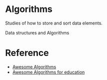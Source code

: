 # Algorithms

Studies of how to store and sort data elements.

Data structures and Algorithms

# Reference
- [Awesome Algorithms](https://github.com/tayllan/awesome-algorithms)
- [Awesome Algorithms for education](https://github.com/gaerae/awesome-algorithms-education)

